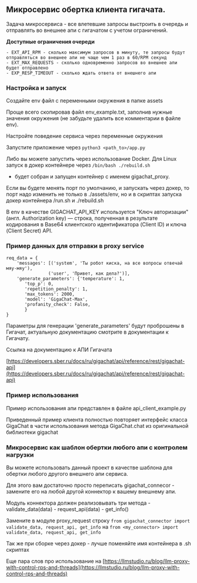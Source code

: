 ## Микросервис обертка клиента гигачата.

Задача микросервиса - все влетевшие запросы выстроить в очередь и отправлять во внешнее апи с гигачатом с учетом ограничений.

**Доступные ограничения очереди**

    - EXT_API_RPM - сколько максимум запросов в минуту, те запросы будут отправляться во внешнее апи не чаще чем 1 раз в 60/RPM секунд
    - EXT_MAX_REQUESTS - сколько одновременно запросов во внешнее апи будет отправлено
    - EXP_RESP_TIMEOUT - сколько ждать ответа от внешнего апи

### Настройка и запуск

Создайте env файл с переменными окружения в папке assets

Проще всего скопировав файл env_example.txt, заполнив нужные значения окружения (не забудьте удалить все комментарии в файле env).

Настройте поведение сервиса через переменные окружения

Запустите приложение через `python3 <path_to>/app.py`

Либо вы можете запустить через использование Docker. Для Linux запуск в докер контейнере через `/bin/bash ./rebuild.sh`
 - будет собран и запущен контейнер с именем gigachat_proxy.

Если вы будете менять порт по умолчанию, и запускать через докер, то порт надо изменить не только в ./assets/env, 
но и в скриптах запуска докер контейнера /run.sh и ./rebuild.sh

В env в качестве GIGACHAT_API_KEY используется "Ключ авторизации" (англ. Authorization key) — строка, 
полученная в результате кодирования в Base64 клиентского идентификатора (Client ID) и ключа (Client Secret) API.

### Пример данных для отправки в proxy service

```
req_data = {
    'messages': [('system', 'Ты робот киска, на все вопросы отвечай мяу-мяу'),
                ('user', 'Привет, как дела?')],
    'generate_parameters': {'temperature': 1,
       'top_p': 0,
       'repetition_penalty': 1,
       'max_tokens': 2000,
       'model': 'GigaChat-Max',
       'profanity_check': False,
       }
}
```

Параметры для генерации 'generate_parameters' будут проброшены в Гигачат, актуальную документацию смотрите в документации к Гигачату.

Cсылка на документацию к АПИ Гигачата

[https://developers.sber.ru/docs/ru/gigachat/api/reference/rest/gigachat-api](https://developers.sber.ru/docs/ru/gigachat/api/reference/rest/gigachat-api)


### Пример использования 

Пример использования апи представлен в файле api_client_example.py

Приведенный пример клиента полностью повторяет интерфейс класса GigaChat в части использования метода GigaChat.chat из оригинальной библиотеки gigachat

### Микросервис как шаблон обертки любого апи с контролем нагрузки

Вы можете использовать данный проект в качестве шаблона для обертки любого другого внешнего апи сервиса.

Для этого вам достаточно просто переписать gigachat_connecor - замените его на любой другой коннектор к вашему внешнему апи.

Модуль коннектора должен реализовывать три метода
    - validate_data(data)
    - request_api(data)
    - get_info()
    
Замените в модуле proxy_request строку `from gigachat_connector import validate_data, request_api, get_info` 
на `from <my_connector> import validate_data, request_api, get_info`

Так же при сборке через докер - лучше поменяйте имя контейнера в .sh скриптах

Еще пара слов про использование на [https://llmstudio.ru/blog/llm-proxy-with-control-rps-and-threads](https://llmstudio.ru/blog/llm-proxy-with-control-rps-and-threads)
